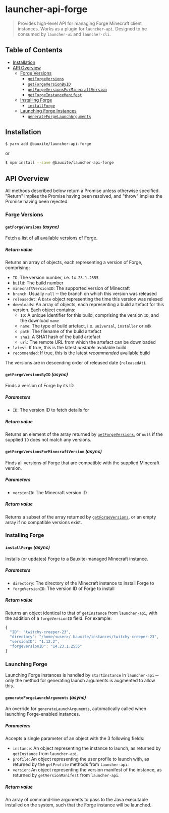 # launcher-api-forge

> Provides high-level API for managing Forge Minecraft client instances.
> Works as a plugin for `launcher-api`.
> Designed to be consumed by `launcher-ui` and `launcher-cli`.

## Table of Contents

 - [Installation](#installation)
 - [API Overview](#api-overview)
    - [Forge Versions](#forge-versions)
      - [`getForgeVersions`](#getforgeversions-async)
      - [`getForgeVersionByID`](#getforgeversionbyid-async)
      - [`getForgeVersionsForMinecraftVersion`](#getforgeversionsforminecraftversion-async)
      - [`getForgeInstanceManifest`](#getforgeinstancemanifest-async)
    - [Installing Forge](#installing-forge)
      - [`installForge`](#installforge-async)
    - [Launching Forge Instances](#launching-forge-instances)
      - [`generateForgeLaunchArguments`](#generateforgelauncharguments-async)

## Installation

```bash
$ yarn add @bauxite/launcher-api-forge
```

or

```bash
$ npm install --save @bauxite/launcher-api-forge
```

## API Overview

All methods described below return a Promise unless otherwise specified. "Return" implies the Promise having been  resolved, and "throw" implies the Promise having been rejected.

### Forge Versions

#### `getForgeVersions` _(async)_

Fetch a list of all available versions of Forge.

##### Return value

Returns an array of objects, each representing a version of Forge, comprising:

 - `ID`: The version number, i.e. `14.23.1.2555`
 - `build`: The build number
 - `minecraftVersionID`: The supported version of Minecraft
 - `branch`: Usually `null` ─ the branch on which this version was released
 - `releasedAt`: A `Date` object representing the time this version was relesed
 - `downloads`: An array of objects, each representing a build artefact for this version. Each object contains:
   - `ID`: A unique identifier for this build, comprising the version `ID`, and the download `name`
   - `name`: The type of build artefact, i.e. `universal`, `installer` or `mdk`
   - `path`: The filename of the build artefact
   - `sha1`: A SHA1 hash of the build artefact
   - `url`: The remote URL from which the artefact can be downloaded
 - `latest`: If true, this is the latest _unstable_ available build
 - `recommended`: If true, this is the latest _recommended_ available build

The versions are in descending order of released date (`releasedAt`).

#### `getForgeVersionsByID` _(async)_

Finds a version of Forge by its ID.

##### Parameters

 - `ID`: The version ID to fetch details for

##### Return value

Returns an element of the array returned by [`getForgeVersions`](#getforgeversions-async), or `null` if the supplied `ID` does not match any versions.

#### `getForgeVersionsForMinecraftVersion` _(async)_

Finds all versions of Forge that are compatible with the supplied Minecraft version.

##### Parameters

 - `versionID`: The Minecraft version ID

##### Return value

Returns a subset of the array returned by [`getForgeVersions`](#getforgeversions-async), or an empty array if no compatible versions exist.

### Installing Forge

#### `installForge` _(async)_

Installs (or updates) Forge to a Bauxite-managed Minecraft instance.

##### Parameters

 - `directory`: The directory of the Minecraft instance to install Forge to
 - `forgeVersionID`: The version ID of Forge to install

##### Return value

Returns an object identical to that of `getInstance` from `launcher-api`, with
the addition of a `forgeVersionID` field. For example:

```js
{
  "ID": "twitchy-creeper-23",
  "directory": "/home/<user>/.bauxite/instances/twitchy-creeper-23",
  "versionID": "1.12.2",
  "forgeVersionID": "14.23.1.2555"
}
```

### Launching Forge

Launching Forge instances is handled by `startInstance` in `launcher-api` ─ only
the method for generating launch arguments is augmented to allow this.

#### `generateForgeLaunchArguments` _(async)_

An override for `generateLaunchArguments`, automatically called when launching
Forge-enabled instances.

##### Parameters

Accepts a single parameter of an object with the 3 following fields:

 - `instance`: An object representing the instance to launch, as returned by `getInstance` from `launcher-api`.
 - `profile`: An object representing the user profile to launch with, as returned by the `getProfile` methods from `launcher-api`.
 - `version`: An object representing the version manifest of the instance, as returned by `getVersionManifest` from `launcher-api`.

##### Return value

An array of command-line arguments to pass to the Java executable installed on the system, such that the Forge instance will be launched.
